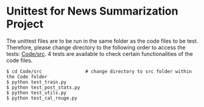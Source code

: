 # Unittest for News Summarization Project

The unittest files are to be run in the same folder as the code files to be test. Therefore, please change directory to the following order to access the tests: [Code/src](https://github.com/huydang90/News-Summarization-with-BERT/tree/master/Code/src). 4 tests are available to check certain functionalities of the code files. 

```
$ cd Code/src                # change directory to src folder within the Code folder
$ python test_train.py
$ python test_post_stats.py
$ python test_utils.py
$ python test_cal_rouge.py        
```
